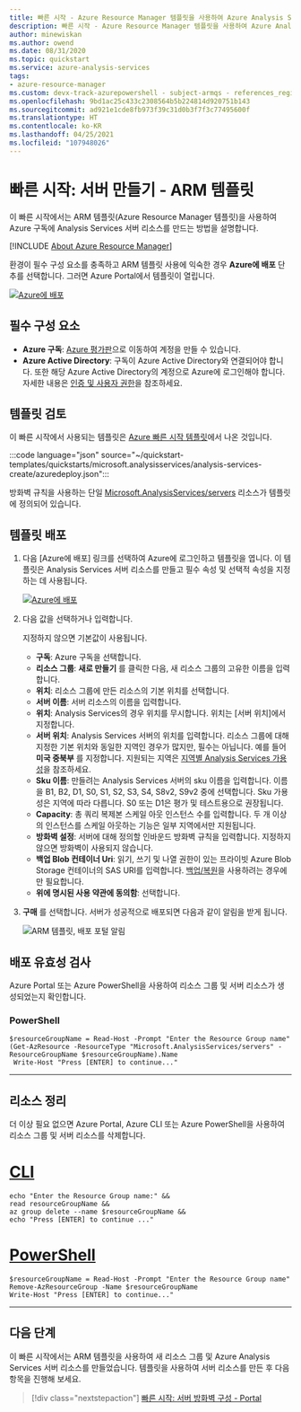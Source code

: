 ```yaml
---
title: 빠른 시작 - Azure Resource Manager 템플릿을 사용하여 Azure Analysis Services 서버 리소스 만들기
description: 빠른 시작 - Azure Resource Manager 템플릿을 사용하여 Azure Analysis Services 서버 리소스 만들기
author: minewiskan
ms.author: owend
ms.date: 08/31/2020
ms.topic: quickstart
ms.service: azure-analysis-services
tags:
- azure-resource-manager
ms.custom: devx-track-azurepowershell - subject-armqs - references_regions - mode-arm
ms.openlocfilehash: 9bd1ac25c433c2308564b5b224814d920751b143
ms.sourcegitcommit: ad921e1cde8fb973f39c31d0b3f7f3c77495600f
ms.translationtype: HT
ms.contentlocale: ko-KR
ms.lasthandoff: 04/25/2021
ms.locfileid: "107948026"
---
```

# <a name="quickstart-create-a-server---arm-template"></a>빠른 시작: 서버 만들기 - ARM 템플릿

이 빠른 시작에서는 ARM 템플릿(Azure Resource Manager 템플릿)을 사용하여 Azure 구독에 Analysis Services 서버 리소스를 만드는 방법을 설명합니다.

[!INCLUDE [About Azure Resource Manager](../../includes/resource-manager-quickstart-introduction.md)]

환경이 필수 구성 요소를 충족하고 ARM 템플릿 사용에 익숙한 경우 **Azure에 배포** 단추를 선택합니다. 그러면 Azure Portal에서 템플릿이 열립니다.

[![Azure에 배포](../media/template-deployments/deploy-to-azure.svg)](https://portal.azure.com/#create/Microsoft.Template/uri/https%3A%2F%2Fraw.githubusercontent.com%2FAzure%2Fazure-quickstart-templates%2Fmaster%2Fquickstarts%2Fmicrosoft.analysisservices%2Fanalysis-services-create%2Fazuredeploy.json)

## <a name="prerequisites"></a>필수 구성 요소

* **Azure 구독**: [Azure 평가판](https://azure.microsoft.com/offers/ms-azr-0044p/)으로 이동하여 계정을 만들 수 있습니다.
* **Azure Active Directory**: 구독이 Azure Active Directory와 연결되어야 합니다. 또한 해당 Azure Active Directory의 계정으로 Azure에 로그인해야 합니다. 자세한 내용은 [인증 및 사용자 권한](analysis-services-manage-users.md)을 참조하세요.

## <a name="review-the-template"></a>템플릿 검토

이 빠른 시작에서 사용되는 템플릿은 [Azure 빠른 시작 템플릿](https://azure.microsoft.com/resources/templates/101-analysis-services-create/)에서 나온 것입니다.

:::code language="json" source="~/quickstart-templates/quickstarts/microsoft.analysisservices/analysis-services-create/azuredeploy.json":::

방화벽 규칙을 사용하는 단일 [Microsoft.AnalysisServices/servers](/azure/templates/microsoft.analysisservices/servers) 리소스가 템플릿에 정의되어 있습니다.

## <a name="deploy-the-template"></a>템플릿 배포

1. 다음 [Azure에 배포] 링크를 선택하여 Azure에 로그인하고 템플릿을 엽니다. 이 템플릿은 Analysis Services 서버 리소스를 만들고 필수 속성 및 선택적 속성을 지정하는 데 사용됩니다.

   [![Azure에 배포](../media/template-deployments/deploy-to-azure.svg)](https://portal.azure.com/#create/Microsoft.Template/uri/https%3A%2F%2Fraw.githubusercontent.com%2FAzure%2Fazure-quickstart-templates%2Fmaster%2Fquickstarts%2Fmicrosoft.analysisservices%2Fanalysis-services-create%2Fazuredeploy.json)

2. 다음 값을 선택하거나 입력합니다.

    지정하지 않으면 기본값이 사용됩니다.

    * **구독**: Azure 구독을 선택합니다.
    * **리소스 그룹**: **새로 만들기** 를 클릭한 다음, 새 리소스 그룹의 고유한 이름을 입력합니다.
    * **위치**: 리소스 그룹에 만든 리소스의 기본 위치를 선택합니다.
    * **서버 이름**: 서버 리소스의 이름을 입력합니다. 
    * **위치**: Analysis Services의 경우 위치를 무시합니다. 위치는 [서버 위치]에서 지정합니다.
    * **서버 위치**: Analysis Services 서버의 위치를 입력합니다. 리소스 그룹에 대해 지정한 기본 위치와 동일한 지역인 경우가 많지만, 필수는 아닙니다. 예를 들어 **미국 중북부** 를 지정합니다. 지원되는 지역은 [지역별 Analysis Services 가용성](analysis-services-overview.md#availability-by-region)을 참조하세요.
    * **Sku 이름**: 만들려는 Analysis Services 서버의 sku 이름을 입력합니다. 이름을 B1, B2, D1, S0, S1, S2, S3, S4, S8v2, S9v2 중에 선택합니다. Sku 가용성은 지역에 따라 다릅니다. S0 또는 D1은 평가 및 테스트용으로 권장됩니다.
    * **Capacity**: 총 쿼리 복제본 스케일 아웃 인스턴스 수를 입력합니다. 두 개 이상의 인스턴스를 스케일 아웃하는 기능은 일부 지역에서만 지원됩니다.
    * **방화벽 설정**: 서버에 대해 정의할 인바운드 방화벽 규칙을 입력합니다. 지정하지 않으면 방화벽이 사용되지 않습니다.
    * **백업 Blob 컨테이너 Uri**: 읽기, 쓰기 및 나열 권한이 있는 프라이빗 Azure Blob Storage 컨테이너의 SAS URI를 입력합니다. [백업/복원](analysis-services-backup.md)을 사용하려는 경우에만 필요합니다.
    * **위에 명시된 사용 약관에 동의함**: 선택합니다.

3. **구매** 를 선택합니다. 서버가 성공적으로 배포되면 다음과 같이 알림을 받게 됩니다.

   ![ARM 템플릿, 배포 포털 알림](./media/analysis-services-create-template/notification.png)

## <a name="validate-the-deployment"></a>배포 유효성 검사

Azure Portal 또는 Azure PowerShell을 사용하여 리소스 그룹 및 서버 리소스가 생성되었는지 확인합니다.

### <a name="powershell"></a>PowerShell

```azurepowershell-interactive
$resourceGroupName = Read-Host -Prompt "Enter the Resource Group name"
(Get-AzResource -ResourceType "Microsoft.AnalysisServices/servers" -ResourceGroupName $resourceGroupName).Name
 Write-Host "Press [ENTER] to continue..."
```

---

## <a name="clean-up-resources"></a>리소스 정리

더 이상 필요 없으면 Azure Portal, Azure CLI 또는 Azure PowerShell을 사용하여 리소스 그룹 및 서버 리소스를 삭제합니다.

# <a name="cli"></a>[CLI](#tab/CLI)

```azurecli-interactive
echo "Enter the Resource Group name:" &&
read resourceGroupName &&
az group delete --name $resourceGroupName &&
echo "Press [ENTER] to continue ..."
```

# <a name="powershell"></a>[PowerShell](#tab/PowerShell)

```azurepowershell-interactive
$resourceGroupName = Read-Host -Prompt "Enter the Resource Group name"
Remove-AzResourceGroup -Name $resourceGroupName
Write-Host "Press [ENTER] to continue..."
```

---

## <a name="next-steps"></a>다음 단계

이 빠른 시작에서는 ARM 템플릿을 사용하여 새 리소스 그룹 및 Azure Analysis Services 서버 리소스를 만들었습니다. 템플릿을 사용하여 서버 리소스를 만든 후 다음 항목을 진행해 보세요.

> [!div class="nextstepaction"]
> [빠른 시작: 서버 방화벽 구성 - Portal](analysis-services-qs-firewall.md)   
